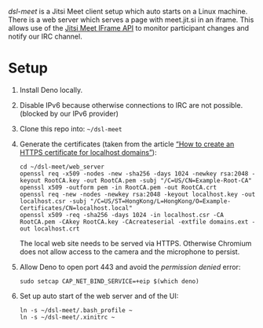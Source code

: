 *dsl-meet* is a Jitsi Meet client setup which auto starts on a Linux
machine. There is a web server which serves a page with meet.jit.si in
an iframe. This allows use of the [Jitsi Meet IFrame API][2] to
monitor participant changes and notify our IRC channel.


Setup
=====

 1. Install Deno locally.
 
 2. Disable IPv6 because otherwise connections to IRC are not
    possible. (blocked by our IPv6 provider)

 3. Clone this repo into: `~/dsl-meet`

 4. Generate the certificates (taken from the article [“How to create
    an HTTPS certificate for localhost domains”][1]):

        cd ~/dsl-meet/web_server
        openssl req -x509 -nodes -new -sha256 -days 1024 -newkey rsa:2048 -keyout RootCA.key -out RootCA.pem -subj "/C=US/CN=Example-Root-CA"
        openssl x509 -outform pem -in RootCA.pem -out RootCA.crt
        openssl req -new -nodes -newkey rsa:2048 -keyout localhost.key -out localhost.csr -subj "/C=US/ST=HongKong/L=HongKong/O=Example-Certificates/CN=localhost.local"
        openssl x509 -req -sha256 -days 1024 -in localhost.csr -CA RootCA.pem -CAkey RootCA.key -CAcreateserial -extfile domains.ext -out localhost.crt

    The local web site needs to be served via HTTPS. Otherwise
    Chromium does not allow access to the camera and the microphone to
    persist.

 5. Allow Deno to open port 443 and avoid the *permission denied* error:

        sudo setcap CAP_NET_BIND_SERVICE=+eip $(which deno)

 6. Set up auto start of the web server and of the UI:

        ln -s ~/dsl-meet/.bash_profile ~
        ln -s ~/dsl-meet/.xinitrc ~

[1]: https://gist.github.com/cecilemuller/9492b848eb8fe46d462abeb26656c4f8
[2]: https://jitsi.github.io/handbook/docs/dev-guide/dev-guide-iframe
